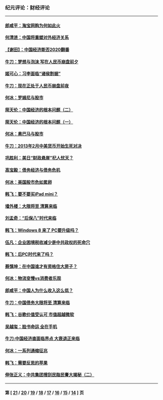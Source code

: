 ### 纪元评论：财经评论
---
#### [郎咸平：淘宝网购为何如此火](../../pages/nsc1026/n3734632.md) 
#### [何清涟：中国将重塑对外经济关系](../../pages/nsc1026/n3733941.md) 
#### [【谢田】：中国经济能否2020翻番](../../pages/nsc1026/n3733845.md) 
#### [牛刀：梦想与泡沫 写在人民币崩盘前夕](../../pages/nsc1026/n3733758.md) 
#### [姬可心：习李面临“诸侯割据”](../../pages/nsc1026/n3732930.md) 
#### [牛刀：现在正处于人民币崩盘前夜](../../pages/nsc1026/n3731986.md) 
#### [何冰：罗姆尼与股市](../../pages/nsc1026/n3731473.md) 
#### [简天伦：中国经济的根本问题（二）](../../pages/nsc1026/n3729755.md) 
#### [简天伦：中国经济的根本问题（一）](../../pages/nsc1026/n3729734.md) 
#### [何冰：奥巴马与股市](../../pages/nsc1026/n3729660.md) 
#### [牛刀：2013年2月中美货币开始生死对决](../../pages/nsc1026/n3729200.md) 
#### [巩胜利：美日“财政悬崖”杞人忧天？](../../pages/nsc1026/n3725736.md) 
#### [高宝毅：债务经济与债务危机](../../pages/nsc1026/n3724790.md) 
#### [何冰：美国股市危如累卵](../../pages/nsc1026/n3720498.md) 
#### [韩飞：要不要买iPad mini？](../../pages/nsc1026/n3718631.md) 
#### [墙外楼：大限将至 清算来临](../../pages/nsc1026/n3716766.md) 
#### [刘孟奇：“后保八”时代来临](../../pages/nsc1026/n3716691.md) 
#### [韩飞：Windows 8 来了 PC要升级吗？](../../pages/nsc1026/n3714127.md) 
#### [伍凡：企业困境税收减少是中共政权的死命穴](../../pages/nsc1026/n3710199.md) 
#### [韩飞：后PC时代来了吗？](../../pages/nsc1026/n3707712.md) 
#### [蔡慎坤：在中国谁才有资格住大房子？](../../pages/nsc1026/n3707522.md) 
#### [何冰：物流变慢vs消费者乐观](../../pages/nsc1026/n3706782.md) 
#### [郎咸平：中国人为什么收入这么低？](../../pages/nsc1026/n3706544.md) 
#### [牛刀：中国债务大限将至 清算来临](../../pages/nsc1026/n3705288.md) 
#### [韩飞：谷歌价值受认可 市值超越微软](../../pages/nsc1026/n3702310.md) 
#### [吴越玺：脸书命运 全在手机](../../pages/nsc1026/n3700028.md) 
#### [牛刀:中国经济直面临界点 大衰退正来临](../../pages/nsc1026/n3699358.md) 
#### [何冰：一系列通缩征兆](../../pages/nsc1026/n3698048.md) 
#### [韩飞：需要反思的苹果](../../pages/nsc1026/n3697127.md) 
#### [伸张正义：中共集团搜刮民脂民膏大揭秘（二）](../../pages/nsc1026/n3696291.md) 

---
#### 第 [ [21](./21.md) / [20](./20.md) / [19](./19.md) / [18](./18.md) / [17](./17.md) / [16](./16.md) / [15](./15.md) / [14](./14.md) ] 页
